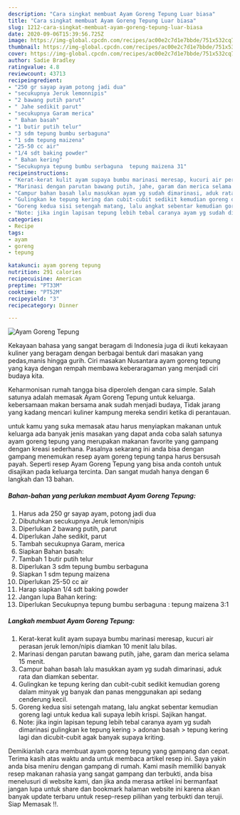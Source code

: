```yaml
---
description: "Cara singkat membuat Ayam Goreng Tepung Luar biasa"
title: "Cara singkat membuat Ayam Goreng Tepung Luar biasa"
slug: 1212-cara-singkat-membuat-ayam-goreng-tepung-luar-biasa
date: 2020-09-06T15:39:56.725Z
image: https://img-global.cpcdn.com/recipes/ac00e2c7d1e7bbde/751x532cq70/ayam-goreng-tepung-foto-resep-utama.jpg
thumbnail: https://img-global.cpcdn.com/recipes/ac00e2c7d1e7bbde/751x532cq70/ayam-goreng-tepung-foto-resep-utama.jpg
cover: https://img-global.cpcdn.com/recipes/ac00e2c7d1e7bbde/751x532cq70/ayam-goreng-tepung-foto-resep-utama.jpg
author: Sadie Bradley
ratingvalue: 4.8
reviewcount: 43713
recipeingredient:
- "250 gr sayap ayam potong jadi dua"
- "secukupnya Jeruk lemonnipis"
- "2 bawang putih parut"
- " Jahe sedikit parut"
- "secukupnya Garam merica"
- " Bahan basah"
- "1 butir putih telur"
- "3 sdm tepung bumbu serbaguna"
- "1 sdm tepung maizena"
- "25-50 cc air"
- "1/4 sdt baking powder"
- " Bahan kering"
- "Secukupnya tepung bumbu serbaguna  tepung maizena 31"
recipeinstructions:
- "Kerat-kerat kulit ayam supaya bumbu marinasi meresap, kucuri air perasan jeruk lemon/nipis diamkan 10 menit lalu bilas."
- "Marinasi dengan parutan bawang putih, jahe, garam dan merica selama 15 menit."
- "Campur bahan basah lalu masukkan ayam yg sudah dimarinasi, aduk rata dan diamkan sebentar."
- "Gulingkan ke tepung kering dan cubit-cubit sedikit kemudian goreng dalam minyak yg banyak dan panas menggunakan api sedang cenderung kecil."
- "Goreng kedua sisi setengah matang, lalu angkat sebentar kemudian goreng lagi untuk kedua kali supaya lebih krispi. Sajikan hangat."
- "Note: jika ingin lapisan tepung lebih tebal caranya ayam yg sudah dimarinasi gulingkan ke tepung kering &gt; adonan basah &gt; tepung kering lagi dan dicubit-cubit agak banyak supaya kriting."
categories:
- Recipe
tags:
- ayam
- goreng
- tepung

katakunci: ayam goreng tepung 
nutrition: 291 calories
recipecuisine: American
preptime: "PT33M"
cooktime: "PT52M"
recipeyield: "3"
recipecategory: Dinner

---
```



![Ayam Goreng Tepung](https://img-global.cpcdn.com/recipes/ac00e2c7d1e7bbde/751x532cq70/ayam-goreng-tepung-foto-resep-utama.jpg)

Kekayaan bahasa yang sangat beragam di Indonesia juga di ikuti kekayaan kuliner yang beragam dengan berbagai bentuk dari masakan yang pedas,manis hingga gurih. Ciri masakan Nusantara ayam goreng tepung yang kaya dengan rempah membawa keberaragaman yang menjadi ciri budaya kita.




Keharmonisan rumah tangga bisa diperoleh dengan cara simple. Salah satunya adalah memasak Ayam Goreng Tepung untuk keluarga. kebersamaan makan bersama anak sudah menjadi budaya, Tidak jarang yang kadang mencari kuliner kampung mereka sendiri ketika di perantauan.

untuk kamu yang suka memasak atau harus menyiapkan makanan untuk keluarga ada banyak jenis masakan yang dapat anda coba salah satunya ayam goreng tepung yang merupakan makanan favorite yang gampang dengan kreasi sederhana. Pasalnya sekarang ini anda bisa dengan gampang menemukan resep ayam goreng tepung tanpa harus bersusah payah.
Seperti resep Ayam Goreng Tepung yang bisa anda contoh untuk disajikan pada keluarga tercinta. Dan sangat mudah hanya dengan 6 langkah dan 13 bahan.


<!--inarticleads1-->

##### Bahan-bahan yang perlukan membuat Ayam Goreng Tepung:

1. Harus ada 250 gr sayap ayam, potong jadi dua
1. Dibutuhkan secukupnya Jeruk lemon/nipis
1. Diperlukan 2 bawang putih, parut
1. Diperlukan  Jahe sedikit, parut
1. Tambah secukupnya Garam, merica
1. Siapkan  Bahan basah:
1. Tambah 1 butir putih telur
1. Diperlukan 3 sdm tepung bumbu serbaguna
1. Siapkan 1 sdm tepung maizena
1. Diperlukan 25-50 cc air
1. Harap siapkan 1/4 sdt baking powder
1. Jangan lupa  Bahan kering:
1. Diperlukan Secukupnya tepung bumbu serbaguna : tepung maizena 3:1




<!--inarticleads2-->

##### Langkah membuat  Ayam Goreng Tepung:

1. Kerat-kerat kulit ayam supaya bumbu marinasi meresap, kucuri air perasan jeruk lemon/nipis diamkan 10 menit lalu bilas.
1. Marinasi dengan parutan bawang putih, jahe, garam dan merica selama 15 menit.
1. Campur bahan basah lalu masukkan ayam yg sudah dimarinasi, aduk rata dan diamkan sebentar.
1. Gulingkan ke tepung kering dan cubit-cubit sedikit kemudian goreng dalam minyak yg banyak dan panas menggunakan api sedang cenderung kecil.
1. Goreng kedua sisi setengah matang, lalu angkat sebentar kemudian goreng lagi untuk kedua kali supaya lebih krispi. Sajikan hangat.
1. Note: jika ingin lapisan tepung lebih tebal caranya ayam yg sudah dimarinasi gulingkan ke tepung kering &gt; adonan basah &gt; tepung kering lagi dan dicubit-cubit agak banyak supaya kriting.




Demikianlah cara membuat ayam goreng tepung yang gampang dan cepat. Terima kasih atas waktu anda untuk membaca artikel resep ini. Saya yakin anda bisa meniru dengan gampang di rumah. Kami masih memiliki banyak resep makanan rahasia yang sangat gampang dan terbukti, anda bisa menelusuri di website kami, dan jika anda merasa artikel ini bermanfaat jangan lupa untuk share dan bookmark halaman website ini karena akan banyak update terbaru untuk resep-resep pilihan yang terbukti dan teruji. Siap Memasak !!. 
